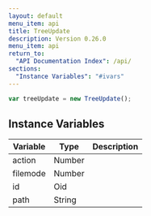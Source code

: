 ```yaml
---
layout: default
menu_item: api
title: TreeUpdate
description: Version 0.26.0
menu_item: api
return_to:
  "API Documentation Index": /api/
sections:
  "Instance Variables": "#ivars"
---
```


```js
var treeUpdate = new TreeUpdate();
```

## <a name="ivars"></a>Instance Variables

| Variable | Type | Description |
| --- | --- | --- |
| <a name="action"></a>action | Number |  |
| <a name="filemode"></a>filemode | Number |  |
| <a name="id"></a>id | Oid |  |
| <a name="path"></a>path | String |  |

